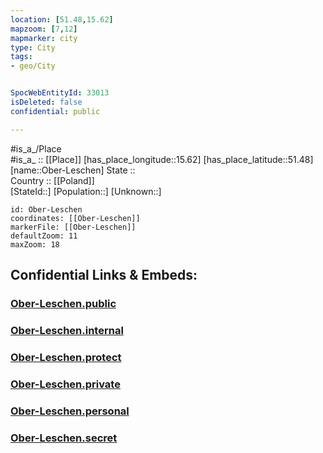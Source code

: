 ```yaml
---
location: [51.48,15.62] 
mapzoom: [7,12] 
mapmarker: city 
type: City
tags:
- geo/City


SpocWebEntityId: 33013
isDeleted: false
confidential: public

---
```

#is_a_/Place  
#is_a_ :: [[Place]] 
[has_place_longitude::15.62] 
[has_place_latitude::51.48] 
[name::Ober-Leschen] 
State ::  
Country :: [[Poland]]  
[StateId::] 
[Population::] 
[Unknown::] 


```leaflet
id: Ober-Leschen
coordinates: [[Ober-Leschen]] 
markerFile: [[Ober-Leschen]] 
defaultZoom: 11 
maxZoom: 18
```


## Confidential Links & Embeds: 

### [Ober-Leschen.public](/_public/\Earth\Continent\Europe\Europe~East\Poland\Provinces~Poland\Lower_Silesian\CityOber-Leschen.public.md) 

### [Ober-Leschen.internal](/_internal/\Earth\Continent\Europe\Europe~East\Poland\Provinces~Poland\Lower_Silesian\CityOber-Leschen.internal.md) 

### [Ober-Leschen.protect](/_protect/\Earth\Continent\Europe\Europe~East\Poland\Provinces~Poland\Lower_Silesian\CityOber-Leschen.protect.md) 

### [Ober-Leschen.private](/_private/\Earth\Continent\Europe\Europe~East\Poland\Provinces~Poland\Lower_Silesian\CityOber-Leschen.private.md) 

### [Ober-Leschen.personal](/_personal/\Earth\Continent\Europe\Europe~East\Poland\Provinces~Poland\Lower_Silesian\CityOber-Leschen.personal.md) 

### [Ober-Leschen.secret](/_secret/\Earth\Continent\Europe\Europe~East\Poland\Provinces~Poland\Lower_Silesian\CityOber-Leschen.secret.md)

